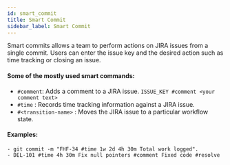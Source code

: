 ```yaml
---
id: smart_commit
title: Smart Commit
sidebar_label: Smart Commit
---
```


Smart commits allows a team to perform actions on JIRA issues from a single commit. Users can enter the issue key and the desired action such as time tracking or closing an issue.

#### Some of the mostly used smart commands:

* `#comment`:  Adds a comment to a JIRA issue. `ISSUE_KEY #comment <your comment text>`
* `#time` : Records time tracking information against a JIRA issue.
* `#<transition-name>` :  Moves the JIRA issue to a particular workflow state.

#### Examples:

    - git commit -m "FHF-34 #time 1w 2d 4h 30m Total work logged".
    - DEL-101 #time 4h 30m Fix null pointers #comment Fixed code #resolve
